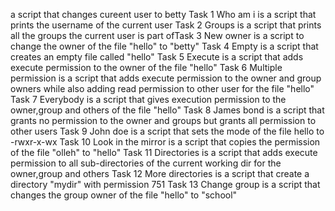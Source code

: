 a script that changes cureent user to betty
Task 1 Who am i is a script that prints the username of the current user
Task 2 Groups is a script that prints all the groups the current user is part ofTask 3 New owner is a script to change the owner of the file "hello" to "betty"
Task 4 Empty is a script that creates an empty file called "hello"
Task 5 Execute is a script that adds execute permission to the owner of the file "hello"
Task 6 Multiple permission is a script that adds execute permission to the owner and group owners while also adding read permission to other user for the file "hello"
Task 7 Everybody is a script that gives execution permission to the owner,group and others of the file "hello"
Task 8 James bond is a script that grants no permission to the owner and groups but grants all permission to other users
Task 9 John doe is a script that sets the mode of the file hello to -rwxr-x-wx
Task 10 Look in the mirror is a script that copies the permission of the file "olleh" to "hello"
Task 11 Directories is a script that adds execute permission to all sub-directories of the current working dir for the owner,group and others
Task 12 More directories is a script that create a directory "mydir" with permission 751
Task 13 Change group is a script that changes the group owner of the file "hello" to "school"
